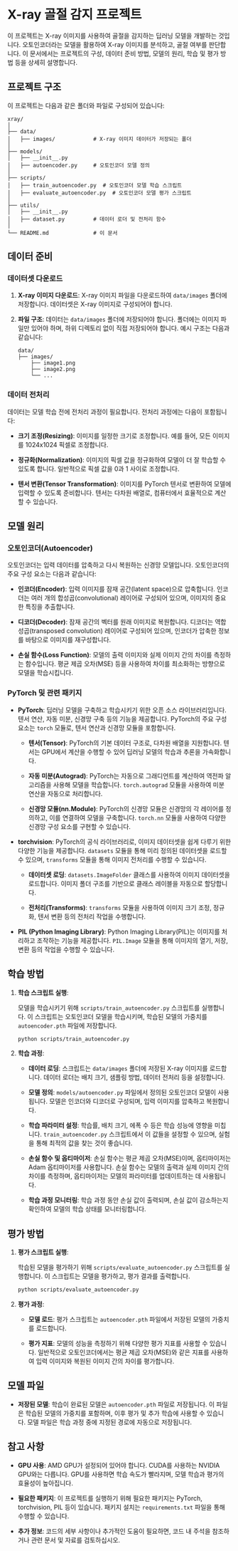 # X-ray 골절 감지 프로젝트

이 프로젝트는 X-ray 이미지를 사용하여 골절을 감지하는 딥러닝 모델을 개발하는 것입니다. 오토인코더라는 모델을 활용하여 X-ray 이미지를 분석하고, 골절 여부를 판단합니다. 이 문서에서는 프로젝트의 구성, 데이터 준비 방법, 모델의 원리, 학습 및 평가 방법 등을 상세히 설명합니다.

## 프로젝트 구조

이 프로젝트는 다음과 같은 폴더와 파일로 구성되어 있습니다:

```
xray/
│
├── data/
│   ├── images/            # X-ray 이미지 데이터가 저장되는 폴더
│
├── models/
│   ├── __init__.py
│   ├── autoencoder.py     # 오토인코더 모델 정의
│
├── scripts/
│   ├── train_autoencoder.py  # 오토인코더 모델 학습 스크립트
│   ├── evaluate_autoencoder.py  # 오토인코더 모델 평가 스크립트
│
├── utils/
│   ├── __init__.py
│   ├── dataset.py         # 데이터 로더 및 전처리 함수
│
└── README.md              # 이 문서
```

## 데이터 준비

### 데이터셋 다운로드

1. **X-ray 이미지 다운로드**: X-ray 이미지 파일을 다운로드하여 `data/images` 폴더에 저장합니다. 데이터셋은 X-ray 이미지로 구성되어야 합니다.

2. **파일 구조**: 데이터는 `data/images` 폴더에 저장되어야 합니다. 폴더에는 이미지 파일만 있어야 하며, 하위 디렉토리 없이 직접 저장되어야 합니다. 예시 구조는 다음과 같습니다:

   ```
   data/
   ├── images/
       ├── image1.png
       ├── image2.png
       └── ...
   ```

### 데이터 전처리

데이터는 모델 학습 전에 전처리 과정이 필요합니다. 전처리 과정에는 다음이 포함됩니다:

- **크기 조정(Resizing)**: 이미지를 일정한 크기로 조정합니다. 예를 들어, 모든 이미지를 1024x1024 픽셀로 조정합니다.

- **정규화(Normalization)**: 이미지의 픽셀 값을 정규화하여 모델이 더 잘 학습할 수 있도록 합니다. 일반적으로 픽셀 값을 0과 1 사이로 조정합니다.

- **텐서 변환(Tensor Transformation)**: 이미지를 PyTorch 텐서로 변환하여 모델에 입력할 수 있도록 준비합니다. 텐서는 다차원 배열로, 컴퓨터에서 효율적으로 계산할 수 있습니다.

## 모델 원리

### 오토인코더(Autoencoder)

오토인코더는 입력 데이터를 압축하고 다시 복원하는 신경망 모델입니다. 오토인코더의 주요 구성 요소는 다음과 같습니다:

- **인코더(Encoder)**: 입력 이미지를 잠재 공간(latent space)으로 압축합니다. 인코더는 여러 개의 합성곱(convolutional) 레이어로 구성되어 있으며, 이미지의 중요한 특징을 추출합니다.

- **디코더(Decoder)**: 잠재 공간의 벡터를 원래 이미지로 복원합니다. 디코더는 역합성곱(transposed convolution) 레이어로 구성되어 있으며, 인코더가 압축한 정보를 바탕으로 이미지를 재구성합니다.

- **손실 함수(Loss Function)**: 모델의 출력 이미지와 실제 이미지 간의 차이를 측정하는 함수입니다. 평균 제곱 오차(MSE) 등을 사용하여 차이를 최소화하는 방향으로 모델을 학습시킵니다.

### PyTorch 및 관련 패키지

- **PyTorch**: 딥러닝 모델을 구축하고 학습시키기 위한 오픈 소스 라이브러리입니다. 텐서 연산, 자동 미분, 신경망 구축 등의 기능을 제공합니다. PyTorch의 주요 구성 요소는 `torch` 모듈로, 텐서 연산과 신경망 모듈을 포함합니다.

  - **텐서(Tensor)**: PyTorch의 기본 데이터 구조로, 다차원 배열을 지원합니다. 텐서는 GPU에서 계산을 수행할 수 있어 딥러닝 모델의 학습과 추론을 가속화합니다.

  - **자동 미분(Autograd)**: PyTorch는 자동으로 그래디언트를 계산하여 역전파 알고리즘을 사용해 모델을 학습합니다. `torch.autograd` 모듈을 사용하여 미분 연산을 자동으로 처리합니다.

  - **신경망 모듈(nn.Module)**: PyTorch의 신경망 모듈은 신경망의 각 레이어를 정의하고, 이를 연결하여 모델을 구축합니다. `torch.nn` 모듈을 사용하여 다양한 신경망 구성 요소를 구현할 수 있습니다.

- **torchvision**: PyTorch의 공식 라이브러리로, 이미지 데이터셋을 쉽게 다루기 위한 다양한 기능을 제공합니다. `datasets` 모듈을 통해 미리 정의된 데이터셋을 로드할 수 있으며, `transforms` 모듈을 통해 이미지 전처리를 수행할 수 있습니다.

  - **데이터셋 로딩**: `datasets.ImageFolder` 클래스를 사용하여 이미지 데이터셋을 로드합니다. 이미지 폴더 구조를 기반으로 클래스 레이블을 자동으로 할당합니다.

  - **전처리(Transforms)**: `transforms` 모듈을 사용하여 이미지 크기 조정, 정규화, 텐서 변환 등의 전처리 작업을 수행합니다.

- **PIL (Python Imaging Library)**: Python Imaging Library(PIL)는 이미지를 처리하고 조작하는 기능을 제공합니다. `PIL.Image` 모듈을 통해 이미지의 열기, 저장, 변환 등의 작업을 수행할 수 있습니다.

## 학습 방법

1. **학습 스크립트 실행**:

   모델을 학습시키기 위해 `scripts/train_autoencoder.py` 스크립트를 실행합니다. 이 스크립트는 오토인코더 모델을 학습시키며, 학습된 모델의 가중치를 `autoencoder.pth` 파일에 저장합니다.

   ```bash
   python scripts/train_autoencoder.py
   ```

2. **학습 과정**:

   - **데이터 로딩**: 스크립트는 `data/images` 폴더에 저장된 X-ray 이미지를 로드합니다. 데이터 로더는 배치 크기, 샘플링 방법, 데이터 전처리 등을 설정합니다.

   - **모델 정의**: `models/autoencoder.py` 파일에서 정의된 오토인코더 모델이 사용됩니다. 모델은 인코더와 디코더로 구성되며, 입력 이미지를 압축하고 복원합니다.

   - **학습 파라미터 설정**: 학습률, 배치 크기, 에폭 수 등은 학습 성능에 영향을 미칩니다. `train_autoencoder.py` 스크립트에서 이 값들을 설정할 수 있으며, 실험을 통해 최적의 값을 찾는 것이 좋습니다.

   - **손실 함수 및 옵티마이저**: 손실 함수는 평균 제곱 오차(MSE)이며, 옵티마이저는 Adam 옵티마이저를 사용합니다. 손실 함수는 모델의 출력과 실제 이미지 간의 차이를 측정하며, 옵티마이저는 모델의 파라미터를 업데이트하는 데 사용됩니다.

   - **학습 과정 모니터링**: 학습 과정 동안 손실 값이 출력되며, 손실 값이 감소하는지 확인하여 모델의 학습 상태를 모니터링합니다.

## 평가 방법

1. **평가 스크립트 실행**:

   학습된 모델을 평가하기 위해 `scripts/evaluate_autoencoder.py` 스크립트를 실행합니다. 이 스크립트는 모델을 평가하고, 평가 결과를 출력합니다.

   ```bash
   python scripts/evaluate_autoencoder.py
   ```

2. **평가 과정**:

   - **모델 로드**: 평가 스크립트는 `autoencoder.pth` 파일에서 저장된 모델의 가중치를 로드합니다.

   - **평가 지표**: 모델의 성능을 측정하기 위해 다양한 평가 지표를 사용할 수 있습니다. 일반적으로 오토인코더에서는 평균 제곱 오차(MSE)와 같은 지표를 사용하여 입력 이미지와 복원된 이미지 간의 차이를 평가합니다.

## 모델 파일

- **저장된 모델**: 학습이 완료된 모델은 `autoencoder.pth` 파일로 저장됩니다. 이 파일은 학습된 모델의 가중치를 포함하며, 이후 평가 및 추가 학습에 사용할 수 있습니다. 모델 파일은 학습 과정 중에 지정된 경로에 자동으로 저장됩니다.

## 참고 사항

- **GPU 사용**: AMD GPU가 설정되어 있어야 합니다. CUDA를 사용하는 NVIDIA GPU와는 다릅니다. GPU를 사용하면 학습 속도가 빨라지며, 모델 학습과 평가의 효율성이 높아집니다.

- **필요한 패키지**: 이 프로젝트를 실행하기 위해 필요한 패키지는 PyTorch, torchvision, PIL 등이 있습니다. 패키지 설치는 `requirements.txt` 파일을 통해 수행할 수 있습니다.

- **추가 정보**: 코드의 세부 사항이나 추가적인 도움이 필요하면, 코드 내 주석을 참조하거나 관련 문서 및 자료를 검토하십시오.

